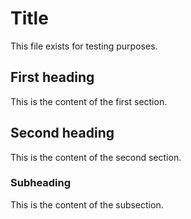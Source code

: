 # Title

This file exists for testing purposes.

## First heading

This is the content of the first section.

## Second heading

This is the content of the second section.

### Subheading

This is the content of the subsection.

[nudge]: # (What's the deal with the tagged file?)
[nudge]: #first-heading (What's the deal with the first section?)
[nudge]: #second-heading (What's the deal with the second section?)
[nudge]: #subheading (What's the deal with the subheading?)
